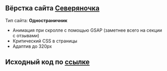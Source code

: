 ## Вёрстка сайта [Северяночка](https://www.figma.com/file/W1Wh3vSiCSWWFTfkxiC6Z1/%D0%A1%D0%B5%D0%B2%D0%B5%D1%80%D1%8F%D0%BD%D0%BE%D1%87%D0%BA%D0%B0-Share-Full?type=design&node-id=0-1&mode=design&t=mv6tu8jeXdKrQ47D-0)

Тип сайта: **Одностраничник**

- Анимация при скролле с помощью GSAP (заметнее всего на секции с отзывами)
- Критический CSS в <head> страницы
- Адаптив до 320px

## Исходный код по [ссылке](https://github.com/Lokusok/severyanochka-source)
